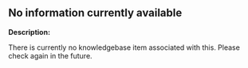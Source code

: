 
No information currently available 
-------

**Description:**

There is currently no knowledgebase item associated with this.
Please check again in the future.